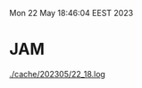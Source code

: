 Mon 22 May 18:46:04 EEST 2023
# JAM
<a href='./cache/202305/22_18.log'>./cache/202305/22_18.log</a>
